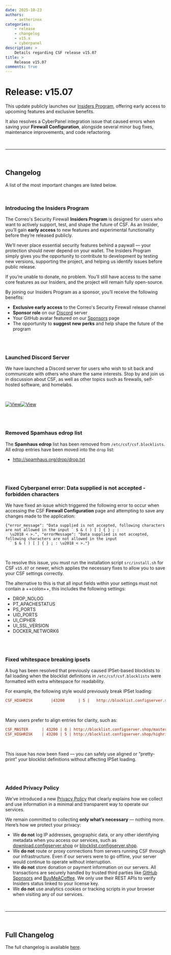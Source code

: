 ```yaml
---
date: 2025-10-23
authors:
    - aetherinox
categories:
    - release
    - changelog
    - v15.x
    - cyberpanel
description: >
    Details regarding CSF release v15.07
title: >
    Release v15.07
comments: true
---
```


# Release: v15.07

This update publicly launches our [Insiders Program](../../insiders/index.md), offering early access to upcoming features and exclusive benefits.  

It also resolves a CyberPanel integration issue that caused errors when saving your **Firewall Configuration**, alongside several minor bug fixes, maintenance improvements, and code refactoring.

<!-- more -->

<br />

---

<br />

## Changelog

A list of the most important changes are listed below.

<br />

### Introducing the Insiders Program

The Correo's Security Firewall <!-- md:sponsor --> **Insiders Program** is designed for users who want to actively support, test, and shape the future of CSF. As an Insider, you’ll gain **early access** to new features and experimental functionality before they’re released publicly.

We’ll never place essential security features behind a paywall — your protection should never depend on your wallet. The Insiders Program simply gives you the opportunity to contribute to development by testing new versions, supporting the project, and helping us identify issues before public release.  

If you’re unable to donate, no problem. You’ll still have access to the same core features as our Insiders, and the project will remain fully open-source.

By joining our Insiders Program as a sponsor, you’ll receive the following benefits:

- **Exclusive early access** to the Correo's Security Firewall release channel  
- **Sponsor role** on our [Discord](https://discord.configserver.shop) server  
- Your GitHub avatar featured on our [Sponsors](../insiders/sponsors.md) page  
- The opportunity to **suggest new perks** and help shape the future of the program  

<br />
<br />

### Launched Discord Server

We have launched a Discord server for users who wish to sit back and communicate with others who share the same interests. Stop by and join us in discussion about CSF, as well as other topics such as firewalls, self-hosted software, and homelabs.

<br />

<div class="valign-buttons" markdown>

[![View](https://img.shields.io/discord/1428601317361848412?style=for-the-badge&color=de1f68)](https://discord.configserver.shop)[![View](https://img.shields.io/badge/Join%20Discord-2d5e97?style=for-the-badge&logo=discord&logoColor=FFFFFF)](https://discord.configserver.shop)

</div>

<br />
<br />

### Removed Spamhaus edrop list 

The **Spamhaus edrop** list has been removed from `/etc/csf/csf.blocklists`. All edrop entries have been moved into the `drop` list:

- http://spamhaus.org/drop/drop.txt

<br />
<br />

### Fixed Cyberpanel error: Data supplied is not accepted - forbidden characters

We have fixed an issue which triggered the following error to occur when accessing the CSF **Firewall Configuration** page and attempting to save any changes made to the application:

```
{"error_message": "Data supplied is not accepted, following characters are not allowed in the input ` $ & ( ) [ ] { } ; : 
  \u2018 < >.", "errorMessage": "Data supplied is not accepted, following characters are not allowed in the input 
  ` $ & ( ) [ ] { } ; : \u2018 < >."}
```

<br />

To resolve this issue, you must run the installation script `src/install.sh` for CSF `v15.07` or newer, which applies the necessary fixes to allow you to save your CSF settings correctly.

The alternative to this is that all input fields within your settings must not contain a ++colon++, this includes the following settings:

- DROP_NOLOG
- PT_APACHESTATUS
- PS_PORTS
- UID_PORTS
- UI_CIPHER
- UI_SSL_VERSION
- DOCKER_NETWORK6

<br />
<br />

### Fixed whitespace breaking ipsets

A bug has been resolved that previously caused IPSet-based blocklists to fail loading when the blocklist definitions in `/etc/csf/csf.blocklists` were formatted with extra whitespace for readability.  

For example, the following style would previously break IPSet loading:

```ini
CSF_HIGHRISK        |43200      | 5 |   http://blocklist.configserver.shop/highrisk.ipset
```

<br />

Many users prefer to align entries for clarity, such as:

```ini
CSF_MASTER      | 43200 | 0 | http://blocklist.configserver.shop/master.ipset
CSF_HIGHRISK    | 43200 | 5 | http://blocklist.configserver.shop/highrisk.ipset
```

<br />

This issue has now been fixed — you can safely use aligned or “pretty-print” your blocklist definitions without affecting IPSet loading.

<br />
<br />

### Added Privacy Policy

We’ve introduced a new [Privacy Policy](../../about/privacy.md) that clearly explains how we collect and use information in a minimal and transparent way to operate our services.

We remain committed to collecting **only what’s necessary** — nothing more. Here’s how we protect your privacy:

- We **do not** log IP addresses, geographic data, or any other identifying metadata when you access our services, such as [download.configserver.shop](https://download.configserver.shop) or [blocklist.configserver.shop](https://blocklist.configserver.shop).  
- We **do not** route or proxy connections from servers running CSF through our infrastructure. Even if our servers were to go offline, your server would continue to operate without interruption.  
- We **do not** store donation or payment information on our servers. All transactions are securely handled by trusted third parties like [GitHub Sponsors](https://github.com/sponsors/Aetherinox) and [BuyMeACoffee](https://buymeacoffee.com/aetherinox). We only use their REST APIs to verify Insiders status linked to your license key.  
- We **do not** use analytics cookies or tracking scripts in your browser when visiting any of our services.

<br />

---

<br />

## Full Changelog

The full changelog is available [here](../../about/changelog.md).

<br />
<br />
